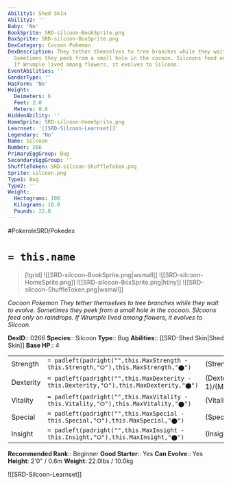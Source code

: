 ```yaml
---
Ability1: Shed Skin
Ability2: ''
Baby: 'No'
BookSprite: SRD-silcoon-BookSprite.png
BoxSprite: SRD-silcoon-BoxSprite.png
DexCategory: Cocoon Pokemon
DexDescription: They tether themselves to tree branches while they wait to evolve.
  Sometimes they peek from a small hole in the cocoon. Silcoons feed only on raindrops.
  If Wrumple lived among flowers, it evolves to Silcoon.
EventAbilities: ''
GenderType: ''
HasForm: 'No'
Height:
  Deimeters: 6
  Feet: 2.0
  Meters: 0.6
HiddenAbility: ''
HomeSprite: SRD-silcoon-HomeSprite.png
Learnset: '[[SRD-Silcoon-Learnset]]'
Legendary: 'No'
Name: Silcoon
Number: 266
PrimaryEggGroup: Bug
SecondaryEggGroup: ''
ShuffleToken: SRD-silcoon-ShuffleToken.png
Sprite: silcoon.png
Type1: Bug
Type2: ''
Weight:
  Hectograms: 100
  Kilograms: 10.0
  Pounds: 22.0
---
```


#PokeroleSRD/Pokedex

# `= this.name`

> [!grid]
> ![[SRD-silcoon-BookSprite.png|wsmall]]
> ![[SRD-silcoon-HomeSprite.png]]
> ![[SRD-silcoon-BoxSprite.png|htiny]]
> ![[SRD-silcoon-ShuffleToken.png|wsmall]]


*Cocoon Pokemon*
*They tether themselves to tree branches while they wait to evolve. Sometimes they peek from a small hole in the cocoon. Silcoons feed only on raindrops. If Wrumple lived among flowers, it evolves to Silcoon.*

**DexID**:: 0266
**Species**:: Silcoon
**Type**:: Bug
**Abilities**:: [[SRD-Shed Skin|Shed Skin]]
**Base HP**:: 4

|           |                                                                                        |                                          |
| --------- | -------------------------------------------------------------------------------------- | ---------------------------------------- |
| Strength  | `= padleft(padright("",this.MaxStrength - this.Strength,"⭘"),this.MaxStrength,"⬤")`    | (Strength::2)/(MaxStrength::4)   |
| Dexterity | `= padleft(padright("",this.MaxDexterity - this.Dexterity,"⭘"),this.MaxDexterity,"⬤")` | (Dexterity:: 1)/(MaxDexterity::2) |
| Vitality  | `= padleft(padright("",this.MaxVitality - this.Vitality,"⭘"),this.MaxVitality,"⬤")`    | (Vitality::2)/(MaxVitality::4)   |
| Special   | `= padleft(padright("",this.MaxSpecial - this.Special,"⭘"),this.MaxSpecial,"⬤")`       | (Special::1)/(MaxSpecial::3)     |
| Insight   | `= padleft(padright("",this.MaxInsight - this.Insight,"⭘"),this.MaxInsight,"⬤")`       | (Insight::1)/(MaxInsight::3)     |


**Recommended Rank**:: Beginner
**Good Starter**:: Yes
**Can Evolve**:: Yes
**Height**: 2'0" / 0.6m
**Weight**: 22.0lbs / 10.0kg

![[SRD-Silcoon-Learnset]]